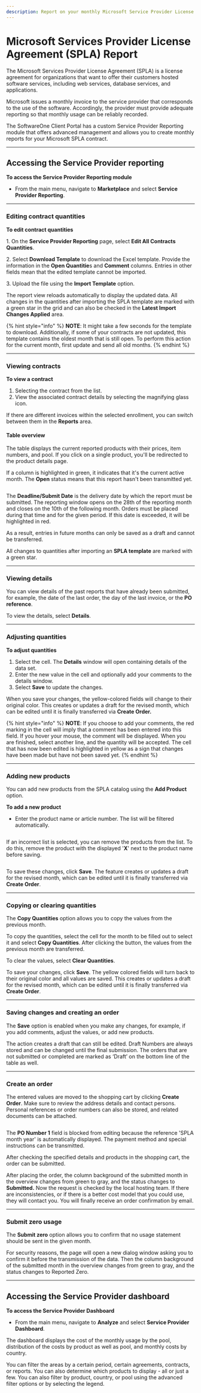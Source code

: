 ```yaml
---
description: Report on your monthly Microsoft Service Provider License Agreements (SPLA).
---
```


# Microsoft Services Provider License Agreement (SPLA) Report

The Microsoft Services Provider License Agreement (SPLA) is a license agreement for organizations that want to offer their customers hosted software services, including web services, database services, and applications.

Microsoft issues a monthly invoice to the service provider that corresponds to the use of the software. Accordingly, the provider must provide adequate reporting so that monthly usage can be reliably recorded.

The SoftwareOne Client Portal has a custom Service Provider Reporting module that offers advanced management and allows you to create monthly reports for your Microsoft SPLA contract.

***

## Accessing the Service Provider reporting

**To access the Service Provider Reporting module**

* From the main menu, navigate to **Marketplace** and select **Service Provider Reporting**.

***

### Editing contract quantities

**To edit contract quantities**

1\. On the **Service Provider Reporting** page, select **Edit All Contracts Quantities**.

2\. Select **Download Template** to download the Excel template. Provide the information in the **Open Quantitie**s and **Comment** columns. Entries in other fields mean that the edited template cannot be imported.

3\. Upload the file using the **Import Template** option.

The report view reloads automatically to display the updated data. All changes in the quantities after importing the SPLA template are marked with a green star in the grid and can also be checked in the **Latest Import Changes Applied** area.

{% hint style="info" %}
**NOTE**: It might take a few seconds for the template to download. Additionally, if some of your contracts are not updated, this template contains the oldest month that is still open. To perform this action for the current month, first update and send all old months.
{% endhint %}

***

### Viewing contracts

**To view a contract**

1. Selecting the contract from the list.
2. View the associated contract details by selecting the magnifying glass icon.

If there are different invoices within the selected enrollment, you can switch between them in the **Reports** area.

#### Table overview <a href="#htoc-understanding-the-data" id="htoc-understanding-the-data"></a>

The table displays the current reported products with their prices, item numbers, and pool. If you click on a single product, you'll be redirected to the product details page.

If a column is highlighted in green, it indicates that it's the current active month. The **Open** status means that this report hasn't been transmitted yet.

<figure><img src="../../.gitbook/assets/image (15) (1) (1) (1) (1).png" alt=""><figcaption></figcaption></figure>

The **Deadline/Submit Date** is the delivery date by which the report must be submitted. The reporting window opens on the 28th of the reporting month and closes on the 10th of the following month. Orders must be placed during that time and for the given period. If this date is exceeded, it will be highlighted in red.

As a result, entries in future months can only be saved as a draft and cannot be transferred.

All changes to quantities after importing an **SPLA template** are marked with a green star.

***

### Viewing details

You can view details of the past reports that have already been submitted, for example, the date of the last order, the day of the last invoice, or the **PO reference**.

To view the details, select **Details**.

***

### Adjusting quantities

**To adjust quantities**

1. Select the cell. The **Details** window will open containing details of the data set.&#x20;
2. Enter the new value in the cell and optionally add your comments to the details window.
3. Select **Save** to update the changes.

When you save your changes, the yellow-colored fields will change to their original color. This creates or updates a draft for the revised month, which can be edited until it is finally transferred via **Create Order.**

{% hint style="info" %}
**NOTE**: If you choose to add your comments, the red marking in the cell will imply that a comment has been entered into this field. If you hover your mouse, the comment will be displayed. When you are finished, select another line, and the quantity will be accepted. The cell that has now been edited is highlighted in yellow as a sign that changes have been made but have not been saved yet.
{% endhint %}

***

### Adding new products <a href="#htoc-adding-new-products" id="htoc-adding-new-products"></a>

You can add new products from the SPLA catalog using the **Add Product** option.

**To add a new product**

* Enter the product name or article number. The list will be filtered automatically.

<figure><img src="../../.gitbook/assets/image (1) (1) (1) (1) (1) (1) (1) (1) (1) (1) (1) (1) (1).png" alt=""><figcaption></figcaption></figure>

If an incorrect list is selected, you can remove the products from the list. To do this, remove the product with the displayed '**X**' next to the product name before saving.

<figure><img src="../../.gitbook/assets/image (2) (1) (1) (1) (1) (1) (1) (1) (1) (1) (1).png" alt=""><figcaption></figcaption></figure>

To save these changes, click **Save**. The feature creates or updates a draft for the revised month, which can be edited until it is finally transferred via **Create Order**.

***

### Copying or clearing quantities <a href="#htoc-copying-or-clearing-quantities" id="htoc-copying-or-clearing-quantities"></a>

The **Copy Quantities** option allows you to copy the values from the previous month.

To copy the quantities, select the cell for the month to be filled out to select it and select **Copy Quantities**. After clicking the button, the values from the previous month are transferred.

To clear the values, select **Clear Quantities**.

To save your changes, click **Save**. The yellow colored fields will turn back to their original color and all values are saved. This creates or updates a draft for the revised month, which can be edited until it is finally transferred via **Create Order**.

***

### Saving changes and creating an order <a href="#htoc-saving-changes-and-creating-an-order" id="htoc-saving-changes-and-creating-an-order"></a>

The **Save** option is enabled when you make any changes, for example, if you add comments, adjust the values, or add new products.

The action creates a draft that can still be edited. Draft Numbers are always stored and can be changed until the final submission. The orders that are not submitted or completed are marked as ‘Draft’ on the bottom line of the table as well.

***

### **Create an order**

The entered values are moved to the shopping cart by clicking **Create Order**. Make sure to review the address details and contact persons. Personal references or order numbers can also be stored, and related documents can be attached.

<figure><img src="../../.gitbook/assets/image (199).png" alt=""><figcaption></figcaption></figure>

The **PO Number 1** field is blocked from editing because the reference 'SPLA month year' is automatically displayed. The payment method and special instructions can be transmitted.

After checking the specified details and products in the shopping cart, the order can be submitted.

After placing the order, the column background of the submitted month in the overview changes from green to gray, and the status changes to **Submitted.** Now the request is checked by the local hosting team. If there are inconsistencies, or if there is a better cost model that you could use, they will contact you. You will finally receive an order confirmation by email.

***

### Submit zero usage <a href="#htoc-submit-zero" id="htoc-submit-zero"></a>

The **Submit zero** option allows you to confirm that no usage statement should be sent in the given month.

For security reasons, the page will open a new dialog window asking you to confirm it before the transmission of the data. Then the column background of the submitted month in the overview changes from green to gray, and the status changes to Reported Zero.

***

## Accessing the Service Provider dashboard <a href="#htoc-accessing-the-service-provider-dashboard" id="htoc-accessing-the-service-provider-dashboard"></a>

**To access the Service Provider Dashboard**

* From the main menu, navigate to **Analyze** and select **Service Provider Dashboard**.

The dashboard displays the cost of the monthly usage by the pool, distribution of the costs by product as well as pool, and monthly costs by country.

You can filter the areas by a certain period, certain agreements, contracts, or reports. You can also determine which products to display - all or just a few. You can also filter by product, country, or pool using the advanced filter options or by selecting the legend.
